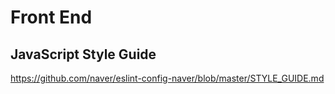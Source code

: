 # Front End

## JavaScript Style Guide

https://github.com/naver/eslint-config-naver/blob/master/STYLE_GUIDE.md
